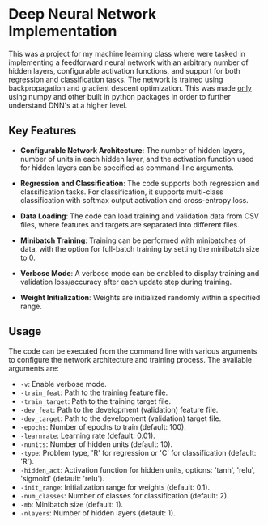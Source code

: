 # Deep Neural Network Implementation

This was a project for my machine learning class where were tasked in implementing a feedforward neural network with an arbitrary number of hidden layers, configurable activation functions, and support for both regression and classification tasks. The network is trained using backpropagation and gradient descent optimization. This was made <ins>only</ins> using numpy and other built in python packages in order to further understand DNN's at a higher level.

## Key Features

- **Configurable Network Architecture**: The number of hidden layers, number of units in each hidden layer, and the activation function used for hidden layers can be specified as command-line arguments.

- **Regression and Classification**: The code supports both regression and classification tasks. For classification, it supports multi-class classification with softmax output activation and cross-entropy loss.

- **Data Loading**: The code can load training and validation data from CSV files, where features and targets are separated into different files.

- **Minibatch Training**: Training can be performed with minibatches of data, with the option for full-batch training by setting the minibatch size to 0.

- **Verbose Mode**: A verbose mode can be enabled to display training and validation loss/accuracy after each update step during training.

- **Weight Initialization**: Weights are initialized randomly within a specified range.

## Usage

The code can be executed from the command line with various arguments to configure the network architecture and training process. The available arguments are:

- `-v`: Enable verbose mode.
- `-train_feat`: Path to the training feature file.
- `-train_target`: Path to the training target file.
- `-dev_feat`: Path to the development (validation) feature file.
- `-dev_target`: Path to the development (validation) target file.
- `-epochs`: Number of epochs to train (default: 100).
- `-learnrate`: Learning rate (default: 0.01).
- `-nunits`: Number of hidden units (default: 10).
- `-type`: Problem type, 'R' for regression or 'C' for classification (default: 'R').
- `-hidden_act`: Activation function for hidden units, options: 'tanh', 'relu', 'sigmoid' (default: 'relu').
- `-init_range`: Initialization range for weights (default: 0.1).
- `-num_classes`: Number of classes for classification (default: 2).
- `-mb`: Minibatch size (default: 1).
- `-nlayers`: Number of hidden layers (default: 1).

